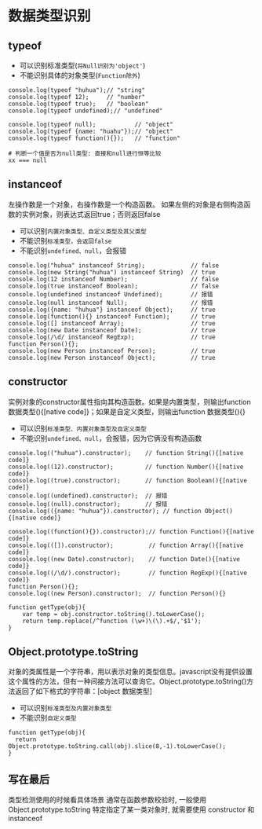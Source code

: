 # 数据类型识别

## typeof
- 可以识别标准类型(`将Null识别为'object'`)　
- 不能识别具体的对象类型(`Function除外`)
```
console.log(typeof "huhua");// "string"
console.log(typeof 12);     // "number"
console.log(typeof true);   // "boolean"
console.log(typeof undefined);// "undefined"

console.log(typeof null);           // "object"
console.log(typeof {name: "huahu"});// "object"
console.log(typeof function(){});   // "function"

# 判断一个值是否为null类型: 直接和null进行恒等比较
xx === null
```
## instanceof
左操作数是一个对象，右操作数是一个构造函数。
如果左侧的对象是右侧构造函数的实例对象，则表达式返回true；否则返回false

- 可以识别`内置对象类型、自定义类型及其父类型`
- 不能识别`标准类型，会返回false`
- 不能识别`undefined、null`，会报错
```
console.log("huhua" instanceof String);             // false
console.log(new String("huhua") instanceof String)  // true
console.log(12 instanceof Number);                  // false
console.log(true instanceof Boolean);               // false
console.log(undefined instanceof Undefined);        // 报错
console.log(null instanceof Null);                  // 报错
console.log({name: "huhua"} instanceof Object);     // true
console.log(function(){} instanceof Function);      // true
console.log([] instanceof Array);                   // true
console.log(new Date instanceof Date);              // true
console.log(/\d/ instanceof RegExp);                // true
function Person(){};
console.log(new Person instanceof Person);          // true
console.log(new Person instanceof Object);          // true
```
## constructor
实例对象的constructor属性指向其构造函数。如果是内置类型，则输出function 数据类型(){[native code]}；如果是自定义类型，则输出function 数据类型(){}

- 可以识别`标准类型、内置对象类型及自定义类型`
- 不能识别`undefined、null`，会报错，因为它俩没有构造函数

```
console.log(("huhua").constructor);    // function String(){[native code]}
console.log((12).constructor);         // function Number(){[native code]}
console.log((true).constructor);       // function Boolean(){[native code]}
console.log((undefined).constructor);  // 报错
console.log((null).constructor);       // 报错
console.log(({name: "huhua"}).constructor); // function Object(){[native code]}

console.log((function(){}).constructor);// function Function(){[native code]}
console.log(([]).constructor);          // function Array(){[native code]}
console.log((new Date).constructor);    // function Date(){[native code]}
console.log((/\d/).constructor);        // function RegExp(){[native code]}
function Person(){};
console.log((new Person).constructor);  // function Person(){}

function getType(obj){
    var temp = obj.constructor.toString().toLowerCase();
    return temp.replace(/^function (\w+)\(\).+$/,'$1');
}
```

## Object.prototype.toString
对象的类属性是一个字符串，用以表示对象的类型信息。javascript没有提供设置这个属性的方法，但有一种间接方法可以查询它。Object.prototype.toString()方法返回了如下格式的字符串：[object 数据类型]

- 可以识别`标准类型及内置对象类型`
- 不能识别`自定义类型`

```
function getType(obj){
  return Object.prototype.toString.call(obj).slice(8,-1).toLowerCase();
}
```

## 写在最后
类型检测使用的时候看具体场景
通常在函数参数校验时, 一般使用Object.prototype.toString
特定指定了某一类对象时, 就需要使用 constructor 和 instanceof